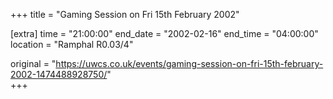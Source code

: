 +++
title = "Gaming Session on Fri 15th February 2002"

[extra]
time = "21:00:00"
end_date = "2002-02-16"
end_time = "04:00:00"
location = "Ramphal R0.03/4"

original = "https://uwcs.co.uk/events/gaming-session-on-fri-15th-february-2002-1474488928750/"    
+++



